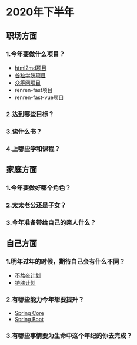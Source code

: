 # 2020年下半年

## 职场方面
### 1.今年要做什么项目？

- [html2md项目](https://github.com/315351669/html2md)
- [谷粒学院项目](https://github.com/315351669/gulimarket)
- [众筹网项目](https://github.com/315351669/SHANGCHOUWANG)
- renren-fast项目
- renren-fast-vue项目

### 2.达到哪些目标？
### 3.读什么书？
### 4.上哪些学和课程？
## 家庭方面
### 1.今年要做好哪个角色？
### 2.太太老公还是子女？
### 3.今年准备带给自己的亲人什么？
## 自己方面
### 1.明年过年的时候，期待自己会有什么不同？

- [不熬夜计划](./不熬夜计划.md)
- [护肤计划](./护肤计划.md)

### 2.有哪些能力今年想要提升？

- [Spring Core](./SpringCore.md)
- [Spring Boot](./spring-boot-reference.pdf)

### 3.有哪些事情要为生命中这个年纪的你去完成？